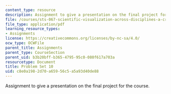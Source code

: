 ```yaml
---
content_type: resource
description: Assignment to give a presentation on the final project for the course.
file: /courses/sts-067-scientific-visualization-across-disciplines-a-critical-introduction-spring-2005/c8e0a1982d70a65956c5a5a93d40de88_pset10.pdf
file_type: application/pdf
learning_resource_types:
- Assignments
license: https://creativecommons.org/licenses/by-nc-sa/4.0/
ocw_type: OCWFile
parent_title: Assignments
parent_type: CourseSection
parent_uid: b3b20bff-b365-4795-95c0-080f617a703a
resourcetype: Document
title: Problem Set 10
uid: c8e0a198-2d70-a659-56c5-a5a93d40de88
---
```

Assignment to give a presentation on the final project for the course.